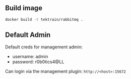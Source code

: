 ## Build image

```bash
docker build -t tektrain/rabbitmq .
```

## Default Admin

Default creds for management admin:

- username: admin
- password: r0b0tics4@LL

Can login via the management plugin: `http://<host>:15672`
